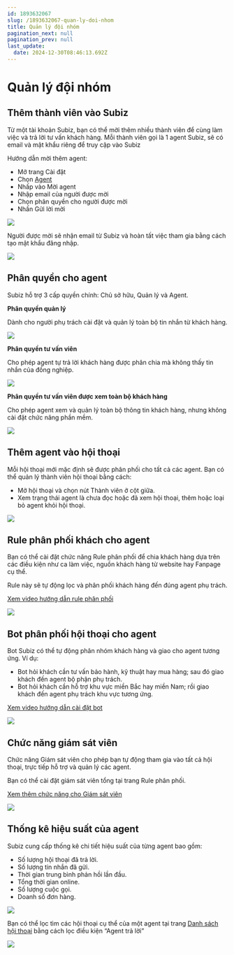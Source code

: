 ```yaml
---
id: 1893632067
slug: /1893632067-quan-ly-doi-nhom
title: Quản lý đội nhóm
pagination_next: null
pagination_prev: null
last_update:
  date: 2024-12-30T08:46:13.692Z
---
```


# Quản lý đội nhóm

## Thêm thành viên vào Subiz


Từ một tài khoản Subiz, bạn có thể mời thêm nhiều thành viên để cùng làm việc và trả lời tư vấn khách hàng. Mỗi thành viên gọi là 1 agent Subiz, sẽ có email và mật khẩu riêng để truy cập vào Subiz

Hướng dẫn mời thêm agent:

- Mở trang Cài đặt
- Chọn [Agent](https://app.subiz.com.vn/settings/agents)
- Nhấp vào Mời agent
- Nhập email của người được mời
- Chọn phân quyền cho người được mời
- Nhấn Gửi lời mời


![](https://vcdn.subiz-cdn.com/file/fisgyrboqzeigqwafnaz_acpxkgumifuoofoosble/unnamed.png)


Người được mời sẽ nhận email từ Subiz và hoàn tất việc tham gia bằng cách tạo mật khẩu đăng nhập.


![](https://vcdn.subiz-cdn.com/file/fisgyrbotplhvbnklzmc_acpxkgumifuoofoosble/unnamed.png)

## Phân quyền cho agent 


Subiz hỗ trợ 3 cấp quyền chính: Chủ sở hữu, Quản lý và Agent.

**Phân quyền quản lý**

Dành cho người phụ trách cài đặt và quản lý toàn bộ tin nhắn từ khách hàng.


![](https://vcdn.subiz-cdn.com/file/fisgyrboyzjsbcvhmcpa_acpxkgumifuoofoosble/unnamed.gif)


**Phân quyền tư vấn viên**

Cho phép agent tự trả lời khách hàng được phân chia mà không thấy tin nhắn của đồng nghiệp.


![](https://vcdn.subiz-cdn.com/file/fisgyrbpbyntscljiirz_acpxkgumifuoofoosble/unnamed.gif)


**Phân quyền tư vấn viên được xem toàn bộ khách hàng**

Cho phép agent xem và quản lý toàn bộ thông tin khách hàng, nhưng không cài đặt chức năng phần mềm.


![](https://vcdn.subiz-cdn.com/file/fisgyrdizeddhutcuiih_acpxkgumifuoofoosble/unnamed.gif)

## Thêm agent vào hội thoại 


Mỗi hội thoại mới mặc định sẽ được phân phối cho tất cả các agent. Bạn có thể quản lý thành viên hội thoại bằng cách:

- Mở hội thoại và chọn nút Thành viên ở cột giữa.
- Xem trạng thái agent là chưa đọc hoặc đã xem hội thoại, thêm hoặc loại bỏ agent khỏi hội thoại.


![](https://vcdn.subiz-cdn.com/file/fisgyrdjbnvrckctanej_acpxkgumifuoofoosble/unnamed.png)

## Rule phân phối khách cho agent 


Bạn có thể cài đặt chức năng Rule phân phối để chia khách hàng dựa trên các điều kiện như ca làm việc, nguồn khách hàng từ website hay Fanpage cụ thể. 

Rule này sẽ tự động lọc và phân phối khách hàng đến đúng agent phụ trách.

[Xem video hướng dẫn rule phân phối](https://www.youtube.com/watch?v=58QX5R6Z0pc)


![](https://vcdn.subiz-cdn.com/file/fisgyrbpnvftvstqjfmr_acpxkgumifuoofoosble/unnamed.png)

## Bot phân phối hội thoại cho agent 


Bot Subiz có thể tự động phân nhóm khách hàng và giao cho agent tương ứng. Ví dụ:

- Bot hỏi khách cần tư vấn bảo hành, kỹ thuật hay mua hàng; sau đó giao khách đến agent bộ phận phụ trách.
- Bot hỏi khách cần hỗ trợ khu vực miền Bắc hay miền Nam; rồi giao khách đến agent phụ trách khu vực tương ứng.

[Xem video hướng dẫn cài đặt bot](https://www.youtube.com/watch?v=UeE6tV5IG6k)


![](https://vcdn.subiz-cdn.com/file/fisgyrbpueylfztuedcr_acpxkgumifuoofoosble/unnamed.png)

## Chức năng giám sát viên 


Chức năng Giám sát viên cho phép bạn tự động tham gia vào tất cả hội thoại, trực tiếp hỗ trợ và quản lý các agent. 

Bạn có thể cài đặt giám sát viên tổng tại trang Rule phân phối.

[Xem thêm chức năng cho Giám sát viên](https://subiz.com.vn/docs/956862628-giam-sat-vien-hoi-thoai)


![](https://vcdn.subiz-cdn.com/file/fisgyrbpzuqllbzjylbz_acpxkgumifuoofoosble/unnamed.png)

## Thống kê hiệu suất của agent 


Subiz cung cấp thống kê chi tiết hiệu suất của từng agent bao gồm:

- Số lượng hội thoại đã trả lời.
- Số lượng tin nhắn đã gửi.
- Thời gian trung bình phản hồi lần đầu.
- Tổng thời gian online.
- Số lượng cuộc gọi.
- Doanh số đơn hàng.




![](https://vcdn.subiz-cdn.com/file/fisgyrbqehqnquztvwfu_acpxkgumifuoofoosble/unnamed.png)


Bạn có thể lọc tìm các hội thoại cụ thể của một agent tại trang [Danh sách hội thoại](https://app.subiz.com.vn/new-reports/convo-list) bằng cách lọc điều kiện “Agent trả lời”


![](https://vcdn.subiz-cdn.com/file/fisgyrbqlcjiuiduuwje_acpxkgumifuoofoosble/unnamed.png)